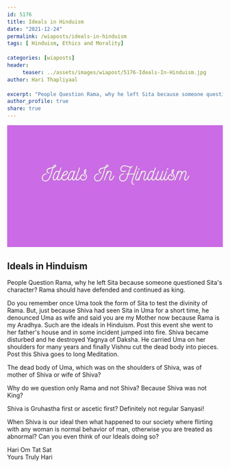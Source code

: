 ```yaml
---
id: 5176 
title: Ideals in Hinduism
date: "2021-12-24"
permalink: /wiaposts/ideals-in-hinduism
tags: [ Hinduism, Ethics and Morality]    

categories: [wiaposts] 
header:
     teaser: ../assets/images/wiapost/5176-Ideals-In-Hinduism.jpg
author: Hari Thapliyaal 

excerpt: "People Question Rama, why he left Sita because someone questioned Sita's character? Rama should have defended and continued as king. Do you remember once Uma took the form of Sita to test the divinity of Rama. But, just because Shiva"
author_profile: true 
share: true 
---
```

![Ideals in Hinduism](../assets/images/wiapost/5176-Ideals-In-Hinduism.jpg)     
   
## Ideals in Hinduism   
   
People Question Rama, why he left Sita because someone questioned Sita's character? Rama should have defended and continued as king.    
    
Do you remember once Uma took the form of Sita to test the divinity of Rama. But, just because Shiva had seen Sita in Uma for a short time, he denounced Uma as wife and said you are my Mother now because Rama is my Aradhya. Such are the ideals in Hinduism. Post this event she went to her father's house and in some incident jumped into fire. Shiva became disturbed and he destroyed Yagnya of Daksha. He carried Uma on her shoulders for many years and finally Vishnu cut the dead body into pieces. Post this Shiva goes to long Meditation.     
    
The dead body of Uma, which was on the shoulders of Shiva, was of mother of Shiva or wife of Shiva?     
    
Why do we question only Rama and not Shiva? Because Shiva was not King?     
    
Shiva is Gruhastha first or ascetic first? Definitely not regular Sanyasi!     
    
When Shiva is our ideal then what happened to our society where flirting with any woman is normal behavior of man, otherwise you are treated as abnormal? Can you even think of our Ideals doing so?     
    
Hari Om Tat Sat     
Yours Truly Hari    

